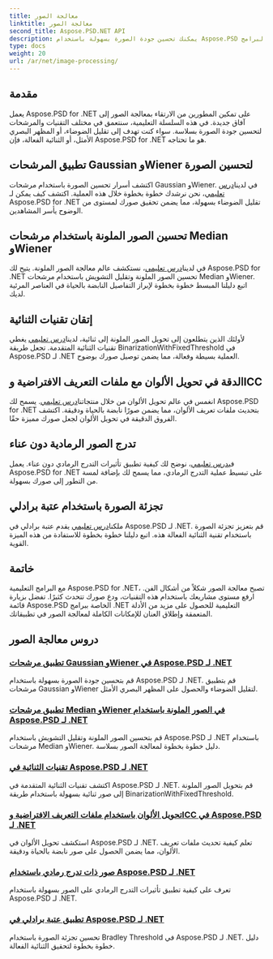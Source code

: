 ```yaml
---
title: معالجة الصور
linktitle: معالجة الصور
second_title: Aspose.PSD.NET API
description: يمكنك تحسين جودة الصورة بسهولة باستخدام Aspose.PSD لبرامج .NET التعليمية. تعلم تقنيات مثل مرشحات Gaussian وWiener، وتحويل الألوان، والتحويل الثنائي، والمزيد.
type: docs
weight: 20
url: /ar/net/image-processing/
---
```


## مقدمة

يعمل Aspose.PSD for .NET على تمكين المطورين من الارتقاء بمعالجة الصور إلى آفاق جديدة. في هذه السلسلة التعليمية، سنتعمق في مختلف التقنيات والمرشحات لتحسين جودة الصورة بسلاسة. سواء كنت تهدف إلى تقليل الضوضاء، أو المظهر البصري الأمثل، أو الثنائية الفعالة، فإن Aspose.PSD for .NET هو ما تحتاجه.

## تطبيق المرشحات Gaussian وWiener لتحسين الصورة
 اكتشف أسرار تحسين الصورة باستخدام مرشحات Gaussian وWiener. في لدينا[درس تعليمي](./apply-gaussian-wiener-filters/)، نحن نرشدك خطوة بخطوة خلال هذه العملية. اكتشف كيف يمكن لـ Aspose.PSD for .NET تقليل الضوضاء بسهولة، مما يضمن تحقيق صورك لمستوى من الوضوح يأسر المشاهدين.

## تحسين الصور الملونة باستخدام مرشحات Median وWiener
 في لدينا[درس تعليمي](./apply-median-wiener-filters-color-images/)، نستكشف عالم معالجة الصور الملونة. يتيح لك Aspose.PSD for .NET تحسين الصور الملونة وتقليل التشويش باستخدام مرشحات Median وWiener. اتبع دليلنا المبسط خطوة بخطوة لإبراز التفاصيل النابضة بالحياة في العناصر المرئية لديك.

## إتقان تقنيات الثنائية
 لأولئك الذين يتطلعون إلى تحويل الصور الملونة إلى ثنائية، لدينا[درس تعليمي](./binarization-techniques/) يغطي تقنيات الثنائية المتقدمة. تجعل طريقة BinarizationWithFixedThreshold في Aspose.PSD لـ .NET العملية بسيطة وفعالة، مما يضمن توصيل صورك بوضوح.

## الدقة في تحويل الألوان مع ملفات التعريف الافتراضية وICC
 انغمس في عالم تحويل الألوان من خلال منتجاتنا[درس تعليمي](./color-conversion-default-icc-profiles/). يسمح لك Aspose.PSD for .NET بتحديث ملفات تعريف الألوان، مما يضمن صورًا نابضة بالحياة ودقيقة. اكتشف الفروق الدقيقة في تحويل الألوان لجعل صورك مميزة حقًا.

## تدرج الصور الرمادية دون عناء
 في[درس تعليمي](./grayscaling-images/)، نوضح لك كيفية تطبيق تأثيرات التدرج الرمادي دون عناء. يعمل Aspose.PSD for .NET على تبسيط عملية التدرج الرمادي، مما يسمح لك بإضافة لمسة من التطور إلى صورك بسهولة.

## تجزئة الصورة باستخدام عتبة برادلي
 ملكنا[درس تعليمي](./apply-bradley-threshold/) يقدم عتبة برادلي في Aspose.PSD لـ .NET. قم بتعزيز تجزئة الصورة باستخدام تقنية الثنائية الفعالة هذه. اتبع دليلنا خطوة بخطوة للاستفادة من هذه الميزة القوية.

## خاتمة
مع البرامج التعليمية Aspose.PSD for .NET، تصبح معالجة الصور شكلاً من أشكال الفن. ارفع مستوى مشاريعك باستخدام هذه التقنيات، ودع صورك تتحدث كثيرًا. تفضل بزيارة قائمة Aspose.PSD الخاصة ببرامج .NET التعليمية للحصول على مزيد من الأدلة المتعمقة وإطلاق العنان للإمكانات الكاملة لمعالجة الصور في تطبيقاتك.

## دروس معالجة الصور
### [تطبيق مرشحات Gaussian وWiener في Aspose.PSD لـ .NET](./apply-gaussian-wiener-filters/)
قم بتحسين جودة الصورة بسهولة باستخدام Aspose.PSD لـ .NET. قم بتطبيق مرشحات Gaussian وWiener لتقليل الضوضاء والحصول على المظهر البصري الأمثل.
### [تطبيق مرشحات Median وWiener في الصور الملونة باستخدام Aspose.PSD لـ .NET](./apply-median-wiener-filters-color-images/)
قم بتحسين الصور الملونة وتقليل التشويش باستخدام Aspose.PSD لـ .NET باستخدام مرشحات Median وWiener. دليل خطوة بخطوة لمعالجة الصور بسلاسة.
### [تقنيات الثنائية في Aspose.PSD لـ .NET](./binarization-techniques/)
اكتشف تقنيات الثنائية المتقدمة في Aspose.PSD لـ .NET. قم بتحويل الصور الملونة إلى صور ثنائية بسهولة باستخدام طريقة BinarizationWithFixedThreshold.
### [تحويل الألوان باستخدام ملفات التعريف الافتراضية وICC في Aspose.PSD لـ .NET](./color-conversion-default-icc-profiles/)
استكشف تحويل الألوان في Aspose.PSD لـ .NET. تعلم كيفية تحديث ملفات تعريف الألوان، مما يضمن الحصول على صور نابضة بالحياة ودقيقة.
### [صور ذات تدرج رمادي باستخدام Aspose.PSD لـ .NET](./grayscaling-images/)
تعرف على كيفية تطبيق تأثيرات التدرج الرمادي على الصور بسهولة باستخدام Aspose.PSD لـ .NET.
### [تطبيق عتبة برادلي في Aspose.PSD لـ .NET](./apply-bradley-threshold/)
تحسين تجزئة الصورة باستخدام Bradley Threshold في Aspose.PSD لـ .NET. دليل خطوة بخطوة لتحقيق الثنائية الفعالة.